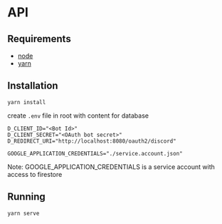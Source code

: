 # API
## Requirements
- [node](https://nodejs.org/en/)
- [yarn](https://yarnpkg.com/getting-started/install)

## Installation
```
yarn install
```

create `.env` file in root with content for database 
```
D_CLIENT_ID="<Bot Id>"
D_CLIENT_SECRET="<OAuth bot secret>"
D_REDIRECT_URI="http://localhost:8080/oauth2/discord"

GOOGLE_APPLICATION_CREDENTIALS="./service.account.json"
```
Note: GOOGLE_APPLICATION_CREDENTIALS is a service account with access to firestore

## Running

```
yarn serve
```
